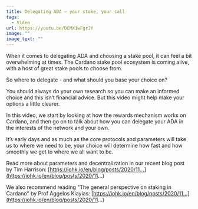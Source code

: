 ```yaml
---
title: Delegating ADA – your stake, your call
tags:
  - Video
url: https://youtu.be/DCMX1wFgrJY
image: ""
image_text: ""
---
```


When it comes to delegating ADA and choosing a stake pool, it can feel a bit overwhelming at times. The Cardano stake pool ecosystem is coming alive, with a host of great stake pools to choose from.

So where to delegate - and what should you base your choice on?

You should always do your own research so you can make an informed choice and this isn’t financial advice. But this video might help make your options a little clearer.

In this video, we start by looking at how the rewards mechanism works on Cardano, and then go on to talk about how you can delegate your ADA in the interests of the network and your own.

It’s early days and as much as the core protocols and parameters will take us to where we need to be, your choice will determine how fast and how smoothly we get to where we all want to be.

Read more about parameters and decentralization in our recent blog post by Tim Harrison: [https://iohk.io/en/blog/posts/2020/11...](https://iohk.io/en/blog/posts/2020/11...)

We also recommend reading "The general perspective on staking in Cardano" by Prof Aggelos Kiayias: [https://iohk.io/en/blog/posts/2020/11...](https://iohk.io/en/blog/posts/2020/11...)
